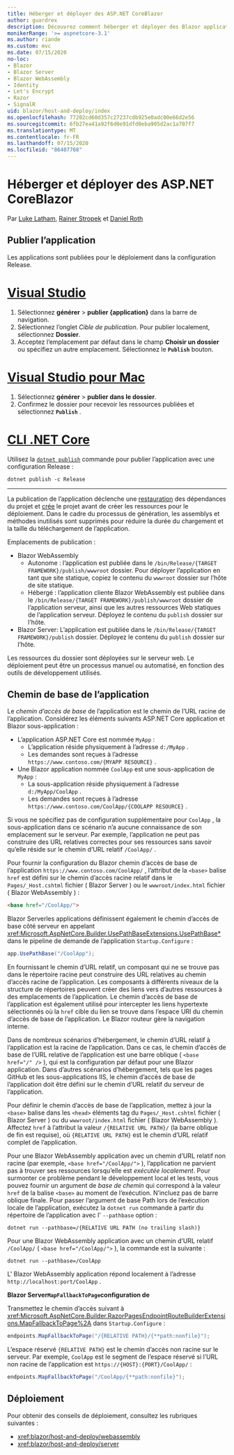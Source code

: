 ```yaml
---
title: Héberger et déployer des ASP.NET CoreBlazor
author: guardrex
description: Découvrez comment héberger et déployer des Blazor applications.
monikerRange: '>= aspnetcore-3.1'
ms.author: riande
ms.custom: mvc
ms.date: 07/15/2020
no-loc:
- Blazor
- Blazor Server
- Blazor WebAssembly
- Identity
- Let's Encrypt
- Razor
- SignalR
uid: blazor/host-and-deploy/index
ms.openlocfilehash: 77202cd60d357c27237cdb925e0adc00e66d2e56
ms.sourcegitcommit: 6fb27ea41a92f6d0e91dfd0eba905d2ac1a707f7
ms.translationtype: MT
ms.contentlocale: fr-FR
ms.lasthandoff: 07/15/2020
ms.locfileid: "86407708"
---
```

# <a name="host-and-deploy-aspnet-core-blazor"></a>Héberger et déployer des ASP.NET CoreBlazor

Par [Luke Latham](https://github.com/guardrex), [Rainer Stropek](https://www.timecockpit.com) et [Daniel Roth](https://github.com/danroth27)

## <a name="publish-the-app"></a>Publier l’application

Les applications sont publiées pour le déploiement dans la configuration Release.

# <a name="visual-studio"></a>[Visual Studio](#tab/visual-studio)

1. Sélectionnez **générer**  >  **publier {application}** dans la barre de navigation.
1. Sélectionnez l’onglet *Cible de publication*. Pour publier localement, sélectionnez **Dossier**.
1. Acceptez l’emplacement par défaut dans le champ **Choisir un dossier** ou spécifiez un autre emplacement. Sélectionnez le **`Publish`** bouton.

# <a name="visual-studio-for-mac"></a>[Visual Studio pour Mac](#tab/visual-studio-mac)

1. Sélectionnez **générer**  >  **publier dans le dossier**.
1. Confirmez le dossier pour recevoir les ressources publiées et sélectionnez **`Publish`** .

# <a name="net-core-cli"></a>[CLI .NET Core](#tab/netcore-cli)

Utilisez la [`dotnet publish`](/dotnet/core/tools/dotnet-publish) commande pour publier l’application avec une configuration Release :

```dotnetcli
dotnet publish -c Release
```

---

La publication de l’application déclenche une [restauration](/dotnet/core/tools/dotnet-restore) des dépendances du projet et [crée](/dotnet/core/tools/dotnet-build) le projet avant de créer les ressources pour le déploiement. Dans le cadre du processus de génération, les assemblys et méthodes inutilisés sont supprimés pour réduire la durée du chargement et la taille du téléchargement de l’application.

Emplacements de publication :

* Blazor WebAssembly
  * Autonome : l’application est publiée dans le `/bin/Release/{TARGET FRAMEWORK}/publish/wwwroot` dossier. Pour déployer l’application en tant que site statique, copiez le contenu du `wwwroot` dossier sur l’hôte de site statique.
  * Hébergé : l’application cliente Blazor WebAssembly est publiée dans le `/bin/Release/{TARGET FRAMEWORK}/publish/wwwroot` dossier de l’application serveur, ainsi que les autres ressources Web statiques de l’application serveur. Déployez le contenu du `publish` dossier sur l’hôte.
* Blazor Server: L’application est publiée dans le `/bin/Release/{TARGET FRAMEWORK}/publish` dossier. Déployez le contenu du `publish` dossier sur l’hôte.

Les ressources du dossier sont déployées sur le serveur web. Le déploiement peut être un processus manuel ou automatisé, en fonction des outils de développement utilisés.

## <a name="app-base-path"></a>Chemin de base de l’application

Le *chemin d’accès de base* de l’application est le chemin de l’URL racine de l’application. Considérez les éléments suivants ASP.NET Core application et Blazor sous-application :

* L’application ASP.NET Core est nommée `MyApp` :
  * L’application réside physiquement à l’adresse `d:/MyApp` .
  * Les demandes sont reçues à l’adresse `https://www.contoso.com/{MYAPP RESOURCE}` .
* Une Blazor application nommée `CoolApp` est une sous-application de `MyApp` :
  * La sous-application réside physiquement à l’adresse `d:/MyApp/CoolApp` .
  * Les demandes sont reçues à l’adresse `https://www.contoso.com/CoolApp/{COOLAPP RESOURCE}` .

Si vous ne spécifiez pas de configuration supplémentaire pour `CoolApp` , la sous-application dans ce scénario n’a aucune connaissance de son emplacement sur le serveur. Par exemple, l’application ne peut pas construire des URL relatives correctes pour ses ressources sans savoir qu’elle réside sur le chemin d’URL relatif `/CoolApp/` .

Pour fournir la configuration du Blazor chemin d’accès de base de l’application `https://www.contoso.com/CoolApp/` , l’attribut de la `<base>` balise `href` est défini sur le chemin d’accès racine relatif dans le `Pages/_Host.cshtml` fichier ( Blazor Server ) ou le `wwwroot/index.html` fichier ( Blazor WebAssembly ) :

```html
<base href="/CoolApp/">
```

Blazor Serverles applications définissent également le chemin d’accès de base côté serveur en appelant <xref:Microsoft.AspNetCore.Builder.UsePathBaseExtensions.UsePathBase*> dans le pipeline de demande de l’application `Startup.Configure` :

```csharp
app.UsePathBase("/CoolApp");
```

En fournissant le chemin d’URL relatif, un composant qui ne se trouve pas dans le répertoire racine peut construire des URL relatives au chemin d’accès racine de l’application. Les composants à différents niveaux de la structure de répertoires peuvent créer des liens vers d’autres ressources à des emplacements de l’application. Le chemin d’accès de base de l’application est également utilisé pour intercepter les liens hypertexte sélectionnés où la `href` cible du lien se trouve dans l’espace URI du chemin d’accès de base de l’application. Le Blazor routeur gère la navigation interne.

Dans de nombreux scénarios d’hébergement, le chemin d’URL relatif à l’application est la racine de l’application. Dans ce cas, le chemin d’accès de base de l’URL relative de l’application est une barre oblique ( `<base href="/" />` ), qui est la configuration par défaut pour une Blazor application. Dans d’autres scénarios d’hébergement, tels que les pages GitHub et les sous-applications IIS, le chemin d’accès de base de l’application doit être défini sur le chemin d’URL relatif du serveur de l’application.

Pour définir le chemin d’accès de base de l’application, mettez à jour la `<base>` balise dans les `<head>` éléments tag du `Pages/_Host.cshtml` fichier ( Blazor Server ) ou du `wwwroot/index.html` fichier ( Blazor WebAssembly ). Affectez `href` à l’attribut la valeur `/{RELATIVE URL PATH}/` (la barre oblique de fin est requise), où `{RELATIVE URL PATH}` est le chemin d’URL relatif complet de l’application.

Pour une Blazor WebAssembly application avec un chemin d’URL relatif non racine (par exemple, `<base href="/CoolApp/">` ), l’application ne parvient pas à trouver ses ressources lorsqu’elle est *exécutée localement*. Pour surmonter ce problème pendant le développement local et les tests, vous pouvez fournir un argument de *base de chemin* qui correspond à la valeur `href` de la balise `<base>` au moment de l’exécution. N’incluez pas de barre oblique finale. Pour passer l’argument de base Path lors de l’exécution locale de l’application, exécutez la `dotnet run` commande à partir du répertoire de l’application avec l' `--pathbase` option :

```dotnetcli
dotnet run --pathbase=/{RELATIVE URL PATH (no trailing slash)}
```

Pour une Blazor WebAssembly application avec un chemin d’URL relatif `/CoolApp/` ( `<base href="/CoolApp/">` ), la commande est la suivante :

```dotnetcli
dotnet run --pathbase=/CoolApp
```

L' Blazor WebAssembly application répond localement à l’adresse `http://localhost:port/CoolApp` .

**Blazor Server`MapFallbackToPage`configuration de**

Transmettez le chemin d’accès suivant à <xref:Microsoft.AspNetCore.Builder.RazorPagesEndpointRouteBuilderExtensions.MapFallbackToPage%2A> dans `Startup.Configure` :

```csharp
endpoints.MapFallbackToPage("/{RELATIVE PATH}/{**path:nonfile}");
```

L’espace réservé `{RELATIVE PATH}` est le chemin d’accès non racine sur le serveur. Par exemple, `CoolApp` est le segment de l’espace réservé si l’URL non racine de l’application est `https://{HOST}:{PORT}/CoolApp/` :

```csharp
endpoints.MapFallbackToPage("/CoolApp/{**path:nonfile}");
```

## <a name="deployment"></a>Déploiement

Pour obtenir des conseils de déploiement, consultez les rubriques suivantes :

* <xref:blazor/host-and-deploy/webassembly>
* <xref:blazor/host-and-deploy/server>
